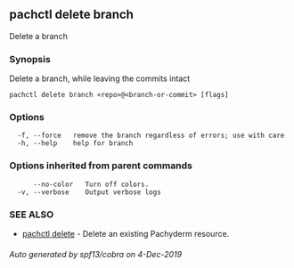 ## pachctl delete branch

Delete a branch

### Synopsis

Delete a branch, while leaving the commits intact

```
pachctl delete branch <repo>@<branch-or-commit> [flags]
```

### Options

```
  -f, --force   remove the branch regardless of errors; use with care
  -h, --help    help for branch
```

### Options inherited from parent commands

```
      --no-color   Turn off colors.
  -v, --verbose    Output verbose logs
```

### SEE ALSO

* [pachctl delete](pachctl_delete.md)	 - Delete an existing Pachyderm resource.

###### Auto generated by spf13/cobra on 4-Dec-2019
